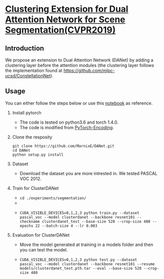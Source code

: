 # [Clustering Extension for Dual Attention Network for Scene Segmentation(CVPR2019)](https://arxiv.org/pdf/1809.02983.pdf)

## Introduction

We propose an extension to Dual Attention Network (DANet) by adding a clustering layer before the attention modules (the clustering layer follows the implementation found at https://github.com/mlpc-ucsd/ConstellationNet). 

## Usage
You can either follow the steps below or use this [notebook](https://colab.research.google.com/drive/15aPxvooFAtEccKZvI9HqYlyjASYzrSyd?usp=sharing) as reference.

1. Install pytorch 

   - The code is tested on python3.6 and torch 1.4.0.
   - The code is modified from [PyTorch-Encoding](https://github.com/zhanghang1989/PyTorch-Encoding). 

2. Clone the resposity

   ```shell
   git clone https://github.com/MarnixE/DANet.git 
   cd DANet 
   python setup.py install
   ```

3. Dataset
   - Download the dataset you are more intrested in. We tested PASCAL VOC 2012.

4. Train for ClusterDANet

   - `cd ./experiments/segmentation/`
   - 
   - ```shell
     CUDA_VISIBLE_DEVICES=0,1,2,3 python train.py --dataset pascal_voc --model clusterdanet --backbone resnet101 --checkname clusterdanet_test --base-size 520 --crop-size 480 --epochs 22 --batch-size 4 --lr 0.003
     ```

5. Evaluation for ClusterDANet

   - Move the model generated at training in a models folder and then you can test the model. 

   - ```shell
     CUDA_VISIBLE_DEVICES=0,1,2,3 python test.py --dataset pascal_voc --model clusterdanet --backbone resnet101 --resume  models/clusterdanet_test.pth.tar --eval --base-size 520 --crop-size 480
     ```
